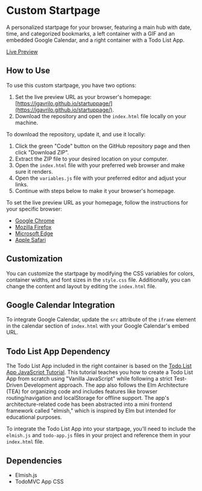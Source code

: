 # Custom Startpage

A personalized startpage for your browser, featuring a main hub with date, time, and categorized bookmarks, a left container with a GIF and an embedded Google Calendar, and a right container with a Todo List App.

[Live Preview](https://jgavrilo.github.io/startuppage/)

## How to Use

To use this custom startpage, you have two options:

1. Set the live preview URL as your browser's homepage: [https://jgavrilo.github.io/startuppage/](https://jgavrilo.github.io/startuppage/).
2. Download the repository and open the `index.html` file locally on your machine.

To download the repository, update it, and use it locally:

1. Click the green "Code" button on the GitHub repository page and then click "Download ZIP".
2. Extract the ZIP file to your desired location on your computer.
3. Open the `index.html` file with your preferred web browser and make sure it renders.
4. Open the `variables.js` file with your preferred editor and adjust your links.
5. Continue with steps below to make it your browser's homepage.

To set the live preview URL as your homepage, follow the instructions for your specific browser:

- [Google Chrome](https://support.google.com/chrome/answer/95314)
- [Mozilla Firefox](https://support.mozilla.org/en-US/kb/how-to-set-the-home-page)
- [Microsoft Edge](https://support.microsoft.com/en-us/microsoft-edge/change-your-home-page-4da4f121-8a63-4f5d-a7b0-5632f1b5c5ea)
- [Apple Safari](https://support.apple.com/guide/safari/customize-your-start-page-ibrw1020/mac)

## Customization

You can customize the startpage by modifying the CSS variables for colors, container widths, and font sizes in the `style.css` file. Additionally, you can change the content and layout by editing the `index.html` file.

## Google Calendar Integration

To integrate Google Calendar, update the `src` attribute of the `iframe` element in the calendar section of `index.html` with your Google Calendar's embed URL.

## Todo List App Dependency

The Todo List App included in the right container is based on the [Todo List App JavaScript Tutorial](https://github.com/dwyl/javascript-todo-list-tutorial). This tutorial teaches you how to create a Todo List App from scratch using "Vanilla JavaScript" while following a strict Test-Driven Development approach. The app also follows the Elm Architecture (TEA) for organizing code and includes features like browser routing/navigation and localStorage for offline support. The app's architecture-related code has been abstracted into a mini frontend framework called "elmish," which is inspired by Elm but intended for educational purposes.

To integrate the Todo List App into your startpage, you'll need to include the `elmish.js` and `todo-app.js` files in your project and reference them in your `index.html` file.

## Dependencies

- Elmish.js
- TodoMVC App CSS
